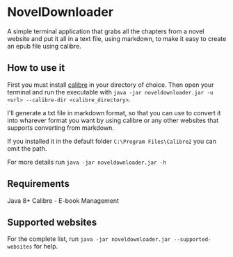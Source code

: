 # NovelDownloader
A simple terminal application that grabs all the chapters from a novel website and put it all in a text file, using markdown,
to make it easy to create an epub file using calibre.

## How to use it
First you must install [calibre](https://calibre-ebook.com/download) in your directory of choice.
Then open your terminal and run the executable with ``java -jar noveldownloader.jar -u <url> --calibre-dir <calibre_directory>``.

I'll generate a txt file in markdown format, so that you can use to convert it into wharever format you want by using calibre or
any other websites that supports converting from markdown.

If you installed it in the default folder ``C:\Program Files\Calibre2`` you can omit the path.

For more details run ``java -jar noveldownloader.jar -h``

## Requirements
Java 8+
Calibre - E-book Management

## Supported websites
For the complete list, run ``java -jar noveldownloader.jar --supported-websites`` for help.
